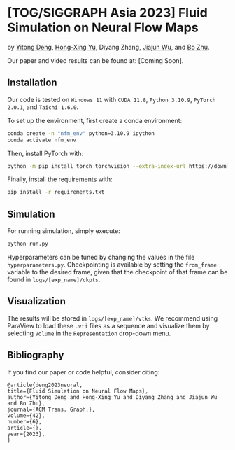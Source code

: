 # [TOG/SIGGRAPH Asia 2023] Fluid Simulation on Neural Flow Maps
by [Yitong Deng](https://yitongdeng.github.io/), [Hong-Xing Yu](https://kovenyu.com/), Diyang Zhang, [Jiajun Wu](https://jiajunwu.com/), and [Bo Zhu](https://faculty.cc.gatech.edu/~bozhu/).

Our paper and video results can be found at: [Coming Soon].

## Installation
Our code is tested on `Windows 11` with `CUDA 11.8`, `Python 3.10.9`, `PyTorch 2.0.1`, and `Taichi 1.6.0`.

To set up the environment, first create a conda environment:
```bash
conda create -n "nfm_env" python=3.10.9 ipython
conda activate nfm_env
```
Then, install PyTorch with:
```bash
python -m pip install torch torchvision --extra-index-url https://download.pytorch.org/whl/cu118
```
Finally, install the requirements with:
```bash
pip install -r requirements.txt
```

## Simulation

For running simulation, simply execute:
```bash
python run.py
```

Hyperparameters can be tuned by changing the values in the file `hyperparameters.py`. Checkpointing is available by setting the `from_frame` variable to the desired frame, given that the checkpoint of that frame can be found in `logs/[exp_name]/ckpts`.

## Visualization

The results will be stored in `logs/[exp_name]/vtks`. We recommend using ParaView to load these `.vti` files as a sequence and visualize them by selecting `Volume` in the `Representation` drop-down menu.

## Bibliography
If you find our paper or code helpful, consider citing:
```
@article{deng2023neural,
title={Fluid Simulation on Neural Flow Maps},
author={Yitong Deng and Hong-Xing Yu and Diyang Zhang and Jiajun Wu and Bo Zhu},
journal={ACM Trans. Graph.},
volume={42},
number={6},
article={},
year={2023},
}
```
